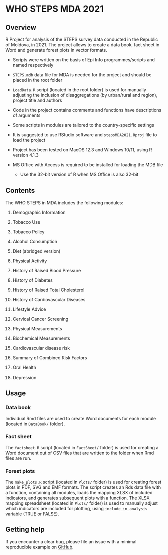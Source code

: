 # WHO STEPS MDA 2021

## Overview

R Project for analysis of the STEPS survey data conducted in the Republic of Moldova, in 2021. The project allows to create a data book, fact sheet in Word and generate forest plots in vector formats.

-   Scripts were written on the basis of Epi Info programmes/scripts and named respectively

-   `STEPS.mdb` data file for MDA is needed for the project and should be placed in the root folder

-   `LoadData.R` script (located in the root folder) is used for manually adjusting the inclusion of disaggregations (by urban/rural and region), project title and authors

-   Code in the project contains comments and functions have descriptions of arguments

-   Some scripts in modules are tailored to the country-specific settings

-   It is suggested to use RStudio software and `stepsMDA2021.Rproj` file to load the project

-   Project has been tested on MacOS 12.3 and Windows 10/11, using R version 4.1.3

-   MS Office with Access is required to be installed for loading the MDB file

    -   Use the 32-bit version of R when MS Office is also 32-bit

## Contents

The WHO STEPS in MDA includes the following modules:

1.  Demographic Information

2.  Tobacco Use

3.  Tobacco Policy

4.  Alcohol Consumption

5.  Diet (abridged version)

6.  Physical Activity

7.  History of Raised Blood Pressure

8.  History of Diabetes

9.  History of Raised Total Cholesterol

10. History of Cardiovascular Diseases

11. Lifestyle Advice

12. Cervical Cancer Screening

13. Physical Measurements

14. Biochemical Measurements

15. Cardiovascular disease risk

16. Summary of Combined Risk Factors

17. Oral Health

18. Depression

## Usage

### Data book

Individual Rmd files are used to create Word documents for each module (located in `DataBook/` folder).

### Fact sheet

The `factsheet.R` script (located in `FactSheet/` folder) is used for creating a Word document out of CSV files that are written to the folder when Rmd files are run.

### Forest plots

The `make_plots.R` script (located in `Plots/` folder) is used for creating forest plots in PDF, SVG and EMF formats. The script creates an Rds data file with a function, containing all modules, loads the mapping XLSX of included indicators, and generates subsequent plots with a function. The XLSX mapping spreadsheet (located in `Plots/` folder) is used to manually adjust which indicators are included for plotting, using `include_in_analysis` variable (TRUE or FALSE).

## Getting help

If you encounter a clear bug, please file an issue with a minimal reproducible example on [GitHub](https://github.com/WorldHealthOrganization/stepsMDA2021/issues).
